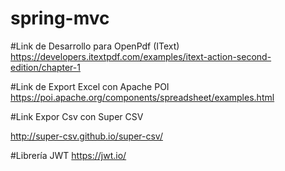 # spring-mvc

#Link de Desarrollo para OpenPdf (IText)
https://developers.itextpdf.com/examples/itext-action-second-edition/chapter-1

#Link de Export Excel con Apache POI
https://poi.apache.org/components/spreadsheet/examples.html

#Link Expor Csv con Super CSV

http://super-csv.github.io/super-csv/

#Librería JWT
https://jwt.io/
